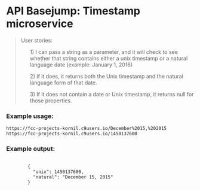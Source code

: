 <div class="container">
    <h1 class="header">
        API Basejump: Timestamp microservice
    </h1>
    <blockquote>
        User stories:
        <ul>1) I can pass a string as a parameter, and it will check to see whether that string 
        contains either a unix timestamp or a natural language date (example: January 1, 2016)</ul>
        <ul>2) If it does, it returns both the Unix timestamp and the natural language form of that date.</ul>
        <ul>3) If it does not contain a date or Unix timestamp, it returns null for those properties.</ul>
    </blockquote>
    <h3>Example usage:</h3>
    <code>https://fcc-projects-kornil.c9users.io/December%2015,%202015</code><br>
    <code>https://fcc-projects-kornil.c9users.io/1450137600</code>
    <h3>Example output:</h3>
    <code>
        {
          "unix": 1450137600,
          "natural": "December 15, 2015"
        }
    </code>
</div>
